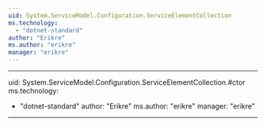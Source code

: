 ```yaml
---
uid: System.ServiceModel.Configuration.ServiceElementCollection
ms.technology: 
  - "dotnet-standard"
author: "Erikre"
ms.author: "erikre"
manager: "erikre"
---
```


---
uid: System.ServiceModel.Configuration.ServiceElementCollection.#ctor
ms.technology: 
  - "dotnet-standard"
author: "Erikre"
ms.author: "erikre"
manager: "erikre"
---
